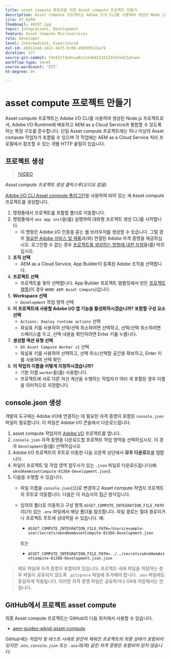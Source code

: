 ```yaml
---
title: asset compute 확장성을 위한 Asset compute 프로젝트 만들기
description: Asset compute 프로젝트는 Adobe I/O CLI를 사용하여 생성된 Node.js 프로젝트로서, 특정 구조를 준수하여 Adobe I/O Runtime에 배포하고 AEM as a Cloud Service과 통합할 수 있습니다.
jira: KT-6269
thumbnail: 40197.jpg
topic: Integrations, Development
feature: Asset Compute Microservices
role: Developer
level: Intermediate, Experienced
exl-id: ebb11eab-1412-4af5-bc09-e965b9116ac9
duration: 177
source-git-commit: f4c621f3a9caa8c2c64b8323312343fe421a5aee
workflow-type: tm+mt
source-wordcount: '577'
ht-degree: 0%

---
```


# asset compute 프로젝트 만들기

Asset compute 프로젝트는 Adobe I/O CLI를 사용하여 생성된 Node.js 프로젝트로서, Adobe I/O Runtime에 배포하고 AEM as a Cloud Service과 통합할 수 있도록 하는 특정 구조를 준수합니다. 단일 Asset compute 프로젝트에는 하나 이상의 Asset compute 작업자가 포함될 수 있으며 각 작업에는 AEM as a Cloud Service 처리 프로필에서 참조할 수 있는 개별 HTTP 끝점이 있습니다.

## 프로젝트 생성

>[!VIDEO](https://video.tv.adobe.com/v/40197?quality=12&learn=on)

_Asset compute 프로젝트 생성 클릭스루(오디오 없음)_

[Adobe I/O CLI Asset compute 플러그인](../set-up/development-environment.md#aio-cli)을 사용하여 비어 있는 새 Asset compute 프로젝트를 생성합니다.

1. 명령줄에서 프로젝트를 포함할 폴더로 이동합니다.
1. 명령줄에서 `aio app init`을(를) 실행하여 대화형 프로젝트 생성 CLI를 시작합니다.
   + 이 명령은 Adobe I/O 인증을 묻는 웹 브라우저를 생성할 수 있습니다. 그럴 경우 [필요한 Adobe 서비스 및 제품](../set-up/accounts-and-services.md)과(와) 연결된 Adobe 자격 증명을 제공하십시오. 로그인할 수 없는 경우 [프로젝트를 생성하는 방법에 대한 지침](https://developer.adobe.com/app-builder/docs/getting_started/first_app/#42-developer-is-not-logged-in-as-enterprise-organization-user)을(를) 따르십시오.
1. __조직 선택__
   + AEM as a Cloud Service, App Builder이 등록된 Adobe 조직을 선택합니다.
1. __프로젝트 선택__
   + 프로젝트를 찾아 선택합니다. App Builder 프로젝트 템플릿에서 만든 [프로젝트 제목](../set-up/app-builder.md)(이 경우 `WKND AEM Asset Compute`)입니다.
1. __Workspace 선택__
   + `Development` 작업 영역 선택
1. __이 프로젝트에 사용할 Adobe I/O 앱 기능을 활성화하시겠습니까? 포함할 구성 요소 선택__
   + `Actions: Deploy runtime actions` 선택
   + 화살표 키를 사용하여 선택/선택 취소하려면 선택하고, 선택/선택 취소하려면 스페이스를 두고, 선택 내용을 확인하려면 Enter 키를 누릅니다.
1. __생성할 액션 유형 선택__
   + `DX Asset Compute Worker v1` 선택
   + 화살표 키를 사용하여 선택하고, 선택 취소/선택할 공간을 확보하고, Enter 키를 사용하여 선택 확인
1. __이 작업의 이름을 어떻게 지정하시겠습니까?__
   + 기본 이름 `worker`을(를) 사용합니다.
   + 프로젝트에 서로 다른 자산 계산을 수행하는 작업자가 여러 개 포함된 경우 이름을 의미적으로 지정합니다

## console.json 생성

개발자 도구에는 Adobe I/O에 연결하는 데 필요한 자격 증명이 포함된 `console.json` 파일이 필요합니다. 이 파일은 Adobe I/O 콘솔에서 다운로드됩니다.

1. asset compute 작업자의 [Adobe I/O](https://console.adobe.io) 프로젝트를 엽니다.
1. `console.json` 자격 증명을 다운로드할 프로젝트 작업 영역을 선택하십시오. 이 경우 `Development`을(를) 선택하십시오
1. Adobe I/O 프로젝트의 루트로 이동한 다음 오른쪽 상단에서 __모두 다운로드__&#x200B;를 탭합니다.
1. 파일이 프로젝트 및 작업 영역 접두사가 있는 `.json` 파일로 다운로드됩니다(예: `wkndAemAssetCompute-81368-Development.json`).
1. 다음을 수행할 수 있습니다.
   + 파일 이름을 `console.json`(으)로 변경하고 Asset compute 작업자 프로젝트의 루트로 이동합니다. 다음은 이 자습서의 접근 방식입니다.
   + 임의의 폴더로 이동하고 구성 항목 `ASSET_COMPUTE_INTEGRATION_FILE_PATH`이(가) 있는 `.env` 파일에서 해당 폴더를 참조합니다. 파일 경로는 절대 경로이거나 프로젝트 루트에 상대적일 수 있습니다. 예:
      + `ASSET_COMPUTE_INTEGRATION_FILE_PATH=/Users/example-user/secrets/wkndAemAssetCompute-81368-Development.json`

     또는
      + `ASSET_COMPUTE_INTEGRATION_FILE_PATH=../../secrets/wkndAemAssetCompute-81368-Development.json.json`

> 메모
> 파일에 자격 증명이 포함되어 있습니다. 프로젝트 내에 파일을 저장하는 경우 파일이 공유되지 않도록 `.gitignore` 파일에 추가해야 합니다. `.env` 파일에도 동일하게 적용됩니다. 이러한 자격 증명 파일은 공유하거나 Git에 저장해서는 안 됩니다.

## GitHub에서 프로젝트 asset compute

최종 Asset compute 프로젝트는 GitHub의 다음 위치에서 사용할 수 있습니다.

+ [aem-guides-wknd-asset-compute](https://github.com/adobe/aem-guides-wknd-asset-compute)

_GitHub에는 작업자 및 테스트 사례로 완전히 채워진 프로젝트의 최종 상태가 포함되어 있지만 `.env`, `console.json` 또는 `.aio`과(와) 같은 자격 증명은 포함되어 있지 않습니다._
